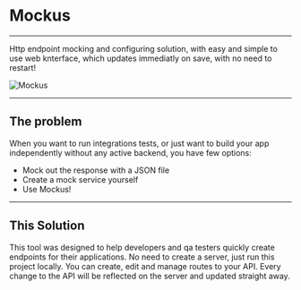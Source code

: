 # Mockus
---
Http endpoint mocking and configuring solution, with easy and simple to use web knterface, which updates immediatly on save, with no need to restart!

![Mockus](https://i.imgur.com/ryIVgzb.jpg)

---
## The problem
When you want to run integrations tests, or just want to build your app independently without any active backend, you have few options:

- Mock out the response with a JSON file
- Create a mock service yourself
- Use Mockus!

---
## This Solution
This tool was designed to help developers and qa testers quickly create endpoints for their applications. No need to create a server, just run this project locally. You can create, edit and manage routes to your API. Every change to the API will be reflected on the server and updated straight away.
